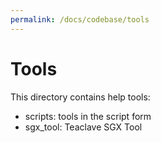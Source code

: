 ```yaml
---
permalink: /docs/codebase/tools
---
```


# Tools

This directory contains help tools:
- scripts: tools in the script form
- sgx_tool: Teaclave SGX Tool
